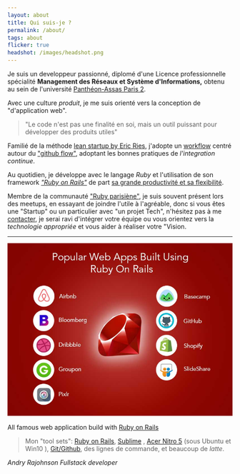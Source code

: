 ```yaml
---
layout: about
title: Qui suis-je ?
permalink: /about/
tags: about
flicker: true
headshot: /images/headshot.png
---
```



Je suis un developpeur passionné, diplomé d'une Licence professionnelle spécialité **Management des Réseaux et Système d'Informations,** obtenu au sein de l'université [Panthéon-Assas Paris 2](https://www.u-paris2.fr).

 Avec une culture *produit*, je me suis orienté vers la conception de "d'application web".

>"Le code n'est pas une finalité en soi, mais un outil puissant pour développer des produits utiles"

Familié de la méthode [lean startup by Eric Ries](http://theleanstartup.com/), j'adopte un [workflow](https://rajohnson-andry.tk/developper/skills/2019/05/11/Technical-workflow/) centré autour du ["github flow"](https://guides.github.com/introduction/flow/), adoptant les bonnes pratiques de *l'integration continue*.




Au quotidien, je développe avec le langage *Ruby* et l'utilisation de son framework [*"Ruby on Rails"*](https://rubyonrails.org/) de part [sa grande productivité et sa flexibilité](https://rajohnson-andry.tk/developper/skills/2019/05/03/ruby-on-rails/).

Membre de la communauté ["Ruby parisiène"](https://rubyparis.org/), je suis souvent présent lors des meetups, en essayant de joindre l'utile à l'agréable, donc si vous êtes une "Startup" ou un particulier avec "un projet Tech", n'hésitez pas à me [contacter](https://rajohnson-andry.tk/contact/), je serai ravi d'intégrer votre équipe ou vous orientez vers la *technologie appropriée* et vous aider à réaliser votre "Vision.

---

![rails](/images/rails.jpg)
<div class="center"><p>All famous web application build with <a href="https://rubyonrails.org/">Ruby on Rails</a></p></div>



>Mon "tool sets": [Ruby on Rails](https://rubyonrails.org/), [Sublime](https://www.sublimetext.com/3) , [Acer Nitro 5](https://fr-store.acer.com/nitro-5-ordinateur-portable-an515-51-noir?gclid=Cj0KCQjwh6XmBRDRARIsAKNInDGPRr4FTvpxXL1_g60gNICZaKxeRXDWG9x0E-vDAcnTdeFbEJQwT_AaArCsEALw_wcB&gclsrc=aw.ds) (sous Ubuntu et Win10 ), [Git/Github](https://github.com/andryjohn), des lignes de commande, et beaucoup de *latte*.






<footer>
  <cite title="author"> Andry Rajohnson Fullstack developer</cite>
</footer>


<style>
.post-header,{
  text-align: center; /* Want the About Page header to be in the middle */

}
</style>
